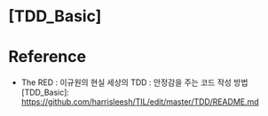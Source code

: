 # [TDD_Basic]

# Reference
- The RED : 이규원의 현실 세상의 TDD : 안정감을 주는 코드 작성 방법
[TDD_Basic]: https://github.com/harrisleesh/TIL/edit/master/TDD/README.md
